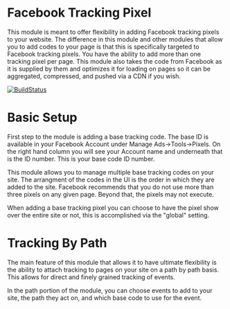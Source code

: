 Facebook Tracking Pixel
================================================================================

This module is meant to offer flexibility in adding Facebook tracking pixels to
your website. The difference in this module and other modules that allow you to
add codes to your page is that this is specifically targeted to Facebook
tracking pixels. You have the ability to add more than one tracking pixel per
page. This module also takes the code from Facebook as it is supplied by them
and optimizes it for loading on pages so it can be aggregated, compressed, and
pushed via a CDN if you wish.


[![BuildStatus](https://travis-ci.org/taz77/drupal-facebook_tracking_pixel.svg?branch=7.x-1.x)](https://travis-ci.org/taz77/drupal-facebook_tracking_pixel)

Basic Setup
================================================================================

First step to the module is adding a base tracking code. The base ID is available
in your Facebook Account under Manage Ads->Tools->Pixels. On the right hand column
you will see your Account name and underneath that is the ID number. This is your
base code ID number.

This module allows you to manage multiple base tracking codes on your site. The
arrangment of the codes in the UI is the order in which they are added to the
site. Facebook recommends that you do not use more than three pixels on any
given page. Beyond that, the pixels may not execute.

When adding a base tracking pixel you can choose to have the pixel show over the
entire site or not, this is accomplished via the "global" setting.

Tracking By Path
================================================================================

The main feature of this module that allows it to have ultimate flexibility is
the ability to attach tracking to pages on your site on a path by path basis.
This allows for direct and finely grained tracking of events.

In the path portion of the module, you can choose events to add to your site,
the path they act on, and which base code to use for the event.